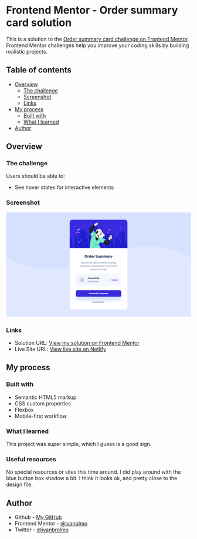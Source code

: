 # Frontend Mentor - Order summary card solution

This is a solution to the [Order summary card challenge on Frontend Mentor](https://www.frontendmentor.io/challenges/order-summary-component-QlPmajDUj). Frontend Mentor challenges help you improve your coding skills by building realistic projects.

## Table of contents

- [Overview](#overview)
  - [The challenge](#the-challenge)
  - [Screenshot](#screenshot)
  - [Links](#links)
- [My process](#my-process)
  - [Built with](#built-with)
  - [What I learned](#what-i-learned)
- [Author](#author)

## Overview

### The challenge

Users should be able to:

- See hover states for interactive elements

### Screenshot

![](./screenshot.png)

### Links

- Solution URL: [View my solution on Frontend Mentor](https://www.frontendmentor.io/solutions/simple-card-with-html-and-css-_3Zj-Yg5z)
- Live Site URL: [View live site on Netlify](https://pensive-bartik-35af91.netlify.app/)

## My process

### Built with

- Semantic HTML5 markup
- CSS custom properties
- Flexbox
- Mobile-first workflow

### What I learned

This project was super simple, which I guess is a good sign.

### Useful resources

No special resources or sites this time around. I did play around with the blue button box shadow a bit. I think it
looks ok, and pretty close to the design file.

## Author

- Github - [My GitHub](https://www.github.com/ivanolmo)
- Frontend Mentor - [@ivanolmo](https://www.frontendmentor.io/profile/ivanolmo)
- Twitter - [@ivanbrolmo](https://www.twitter.com/ivanbrolmo)
